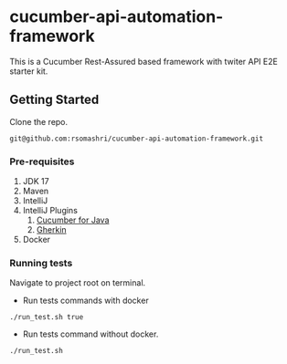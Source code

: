 # cucumber-api-automation-framework

This is a Cucumber Rest-Assured based framework with twiter API E2E starter kit.

## Getting Started
Clone the repo.
```
git@github.com:rsomashri/cucumber-api-automation-framework.git
```

### Pre-requisites
1. JDK 17
2. Maven
3. IntelliJ
4. IntelliJ Plugins
    1. [Cucumber for Java](https://plugins.jetbrains.com/plugin/7212-cucumber-for-java)
    2. [Gherkin](https://plugins.jetbrains.com/plugin/9164-gherkin)
5. Docker

### Running tests
Navigate to project root on terminal.

- Run tests commands with docker
```
./run_test.sh true
```
- Run tests command without docker.
```
./run_test.sh
```
